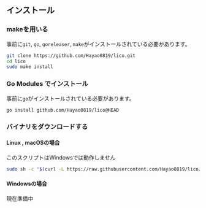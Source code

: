 ## インストール

### makeを用いる

事前に`git`, `go`, `goreleaser`, `make`がインストールされている必要があります。

```bash
git clone https://github.com/Hayao0819/lico.git
cd lico
sudo make install
```

### Go Modules でインストール

事前に`go`がインストールされている必要があります。

```bash
go install github.com/Hayao0819/lico@HEAD
```

### バイナリをダウンロードする

#### Linux , macOSの場合

このスクリプトはWindowsでは動作しません

```bash
sudo sh -c "$(curl -L https://raw.githubusercontent.com/Hayao0819/lico/master/dl.sh)"
```

#### Windowsの場合

現在準備中


